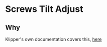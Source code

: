 # Screws Tilt Adjust

## Why

Klipper's own documentation covers this, [here](https://www.klipper3d.org/Manual_Level.html#adjusting-bed-leveling-screws-using-the-bed-probe)

